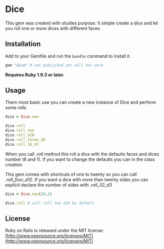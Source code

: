 # Dice

This gem was created with studies purpose. It simple create a dice and let you roll one or more dices with different faces.

## Installation

Add to your Gemfile and run the `bundle` command to install it.

```ruby
gem "dice" # not published yet will not work
```

**Requires Ruby 1.9.3 or later.**


## Usage


Them most basic use you can create a new instance of Dice and perform some rolls

```ruby
dice = Dice.new

dice.roll
dice.roll_two 
dice.roll_d20
dice.roll_three_d8
dice.roll_10_d3
```

When you call *.roll* method this roll a dice with the defaults faces and dices number (6 and 1). If you want to change the defaults you can in the class creation

This gem comes with shortcuts of one to twenty so you can call *.roll_four_d12*. If you want a dice with more than twenty sides you can explicit declare the number of sides with *.roll_32_d3*

```ruby
dice = Dice.new(20,2)

dice.roll # will roll two d20 by default
```

## License

Ruby on Rails is released under the MIT license:
[http://www.opensource.org/licenses/MIT](http://www.opensource.org/licenses/MIT)